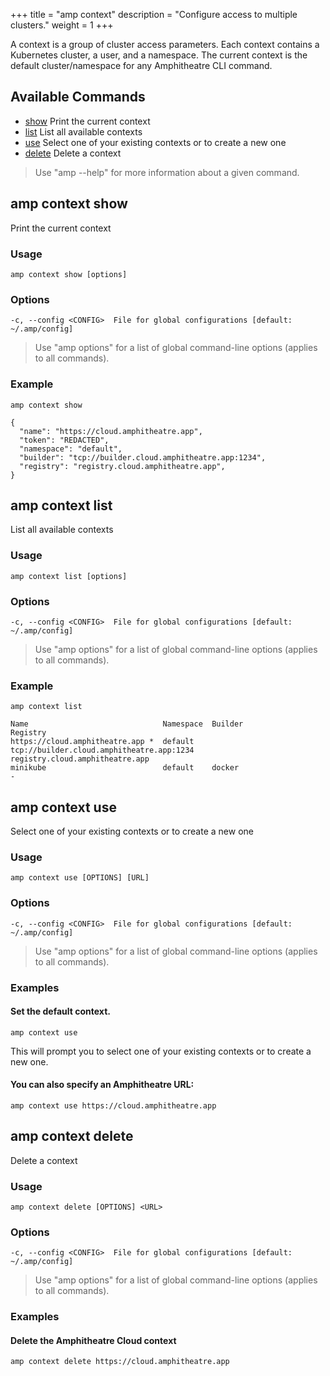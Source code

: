 +++
title = "amp context"
description = "Configure access to multiple clusters."
weight = 1
+++

A context is a group of cluster access parameters. Each context contains a
Kubernetes cluster, a user, and a namespace. The current context is the default
cluster/namespace for any Amphitheatre CLI command.

## Available Commands
- [show](#amp-context-show)     Print the current context
- [list](#amp-context-list)     List all available contexts
- [use](#amp-context-use)       Select one of your existing contexts or to create a new one
- [delete](#amp-context-delete) Delete a context

> Use "amp <command> --help" for more information about a given command.

## amp context show

Print the current context

### Usage
```
amp context show [options]
```

### Options

```
-c, --config <CONFIG>  File for global configurations [default: ~/.amp/config]
```

> Use "amp options" for a list of global command-line options (applies to all
> commands).

### Example

```
amp context show
```

```
{
  "name": "https://cloud.amphitheatre.app",
  "token": "REDACTED",
  "namespace": "default",
  "builder": "tcp://builder.cloud.amphitheatre.app:1234",
  "registry": "registry.cloud.amphitheatre.app",
}
```


## amp context list

List all available contexts

### Usage
```
amp context list [options]
```

### Options

```
-c, --config <CONFIG>  File for global configurations [default: ~/.amp/config]
```

> Use "amp options" for a list of global command-line options (applies to all commands).

### Example

```
amp context list
```

```
Name                              Namespace  Builder                                      Registry
https://cloud.amphitheatre.app *  default    tcp://builder.cloud.amphitheatre.app:1234    registry.cloud.amphitheatre.app
minikube                          default    docker                                       -
```

## amp context use

Select one of your existing contexts or to create a new one

### Usage
```
amp context use [OPTIONS] [URL]
```

### Options
```
-c, --config <CONFIG>  File for global configurations [default: ~/.amp/config]
```

> Use "amp options" for a list of global command-line options (applies to all commands).

### Examples

#### Set the default context.

```
amp context use
```

This will prompt you to select one of your existing contexts or to create a new one.

#### You can also specify an Amphitheatre URL:
```
amp context use https://cloud.amphitheatre.app
```

## amp context delete

Delete a context

### Usage
```
amp context delete [OPTIONS] <URL>
```

### Options
```
-c, --config <CONFIG>  File for global configurations [default: ~/.amp/config]
```

> Use "amp options" for a list of global command-line options (applies to all commands).

### Examples

#### Delete the Amphitheatre Cloud context

```
amp context delete https://cloud.amphitheatre.app
```
